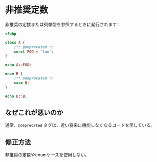 # 非推奨定数

非推奨の定数または列挙型を参照するときに発行されます：

```php
<?php

class A {
    /** @deprecated */
    const FOO = 'foo';
}

echo A::FOO;

enum B {
    /** @deprecated */
    case B;
}

echo B::B;
```

## なぜこれが悪いのか

通常、`@deprecated` タグは、近い将来に機能しなくなるコードを示している。

## 修正方法

非推奨の定数やenumケースを使用しない。
